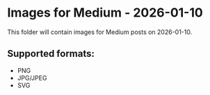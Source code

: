 # Images for Medium - 2026-01-10

This folder will contain images for Medium posts on 2026-01-10.

## Supported formats:
- PNG
- JPG/JPEG
- SVG

